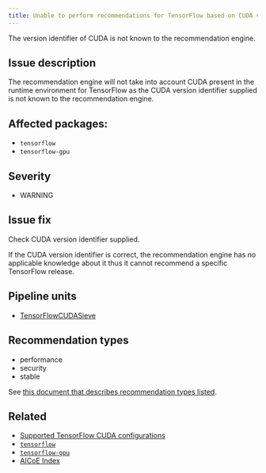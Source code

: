 ```yaml
---
title: Unable to perform recommendations for TensorFlow based on CUDA version: unknown CUDA version supplied 
---
```


The version identifier of CUDA is not known to the recommendation engine.

## Issue description

The recommendation engine will not take into account CUDA present in the
runtime environment for TensorFlow as the CUDA version identifier supplied is
not known to the recommendation engine.

## Affected packages:

 * ``tensorflow``
 * ``tensorflow-gpu``

## Severity

 * WARNING

## Issue fix

Check CUDA version identifier supplied.

If the CUDA version identifier is correct, the recommendation engine has no
applicable knowledge about it thus it cannot recommend a specific TensorFlow
release.

## Pipeline units

 * [TensorFlowCUDASieve](https://thoth-station.ninja/docs/developers/adviser/thoth.adviser.sieves.html#thoth.adviser.sieves.TensorFlowCUDASieve)

## Recommendation types

 * performance
 * security
 * stable

See [this document that describes recommendation types
listed](http://thoth-station.ninja/recommendation-types).

## Related

 * [Supported TensorFlow CUDA configurations][1]
 * [``tensorflow``][2]
 * [``tensorflow-gpu``][3]
 * [AICoE Index][4]

[1]: https://www.tensorflow.org/install/source#linux
[2]: https://pypi.org/project/tensorflow
[3]: https://pypi.org/project/tensorflow-gpu
[4]: http://tensorflow.pypi.thoth-station.ninja/
